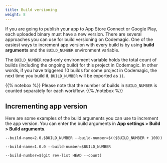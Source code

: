 ```yaml
---
title: Build versioning
weight: 8
---
```


If you are going to publish your app to App Store Connect or Google Play, each uploaded binary must have a new version. There are several approaches you can use for build versioning on Codemagic. One of the easiest ways to increment app version with every build is by using **build arguments** and the `BUILD_NUMBER` environment variable.

The `BUILD_NUMBER` read-only environment variable holds the total count of builds (including the ongoing build) for this project in Codemagic. In other words, if you have triggered 10 builds for some project in Codemagic, the next time you build it, `BUILD_NUMBER` will be exported as `11`.

{{% notebox %}} Please note that the number of builds in `BUILD_NUMBER` is counted separately for each workflow. {{% /notebox %}}

## Incrementing app version

Here are some examples of the build arguments you can use to increment the app version. You can enter the build arguments in **App settings > Build > Build arguments**.

`--build-name=2.0.$BUILD_NUMBER --build-number=$(($BUILD_NUMBER + 100))`

`--build-name=1.0.0 --build-number=$BUILD_NUMBER`

`--build-number=$(git rev-list HEAD --count)`
